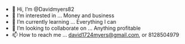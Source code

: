 - 👋 Hi, I’m @Davidmyers82
- 👀 I’m interested in ... Money and business
- 🌱 I’m currently learning ... Everything I can 
- 💞️ I’m looking to collaborate on ... Anything profitable
- 📫 How to reach me ... david1724myers@gmail.com, or 8128504979 

<!---
Davidmyers82/Davidmyers82 is a ✨ special ✨ repository because its `README.md` (this file) appears on your GitHub profile.
You can click the Preview link to take a look at your changes.
--->
